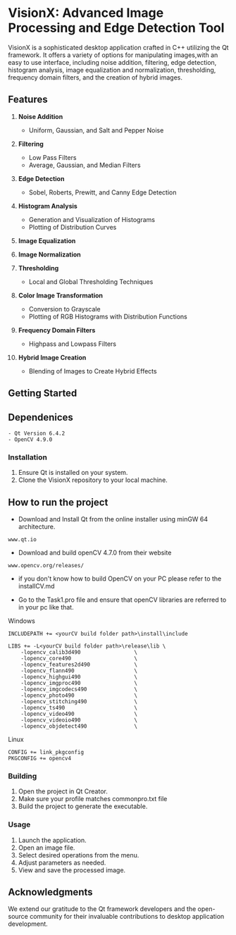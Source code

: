 # VisionX: Advanced Image Processing and Edge Detection Tool

VisionX is a sophisticated desktop application crafted in C++ utilizing the Qt framework. It offers a variety of options for manipulating images,with an easy to use interface, including noise addition, filtering, edge detection, histogram analysis, image equalization and normalization, thresholding, frequency domain filters, and the creation of hybrid images.

## Features

1. **Noise Addition**
   - Uniform, Gaussian, and Salt and Pepper Noise

2. **Filtering**
   - Low Pass Filters
   - Average, Gaussian, and Median Filters

3. **Edge Detection**
   - Sobel, Roberts, Prewitt, and Canny Edge Detection

4. **Histogram Analysis**
   - Generation and Visualization of Histograms
   - Plotting of Distribution Curves

5. **Image Equalization**

6. **Image Normalization**

7. **Thresholding**
   - Local and Global Thresholding Techniques

8. **Color Image Transformation**
   - Conversion to Grayscale
   - Plotting of RGB Histograms with Distribution Functions

9. **Frequency Domain Filters**
   - Highpass and Lowpass Filters

10. **Hybrid Image Creation**
    - Blending of Images to Create Hybrid Effects

## Getting Started

## Dependenices
    - Qt Version 6.4.2
    - OpenCV 4.9.0
    
### Installation

1. Ensure Qt is installed on your system.
2. Clone the VisionX repository to your local machine.

## How to run the project
- Download and Install Qt from the online installer using minGW 64 architecture.
```
www.qt.io
```
- Download and build openCV 4.7.0 from their website
```
www.opencv.org/releases/
```
- if you don't know how to build OpenCV on your PC please refer to the installCV.md

- Go to the Task1.pro file and ensure that openCV libraries are referred to in your pc like that.

Windows
``` 
INCLUDEPATH += <yourCV build folder path>\install\include

LIBS += -L<yourCV build folder path>\release\lib \
    -lopencv_calib3d490                 \
    -lopencv_core490                    \
    -lopencv_features2d490              \
    -lopencv_flann490                   \
    -lopencv_highgui490                 \
    -lopencv_imgproc490                 \
    -lopencv_imgcodecs490               \
    -lopencv_photo490                   \
    -lopencv_stitching490               \
    -lopencv_ts490                      \
    -lopencv_video490                   \
    -lopencv_videoio490                 \
    -lopencv_objdetect490               \
```

Linux
```
CONFIG += link_pkgconfig
PKGCONFIG += opencv4
```
### Building

1. Open the project in Qt Creator.
2. Make sure your profile matches commonpro.txt file
3. Build the project to generate the executable.

### Usage

1. Launch the application.
2. Open an image file.
3. Select desired operations from the menu.
4. Adjust parameters as needed.
5. View and save the processed image.

## Acknowledgments

We extend our gratitude to the Qt framework developers and the open-source community for their invaluable contributions to desktop application development.
